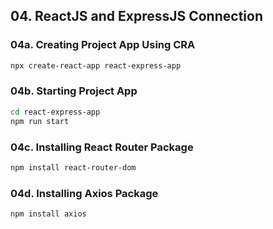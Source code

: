 ## 04. ReactJS and ExpressJS Connection

### 04a. Creating Project App Using CRA

```sh
npx create-react-app react-express-app
```

### 04b. Starting Project App

```sh
cd react-express-app
npm run start
```

### 04c. Installing React Router Package

```sh
npm install react-router-dom
```

### 04d. Installing Axios Package

```sh
npm install axios
```
